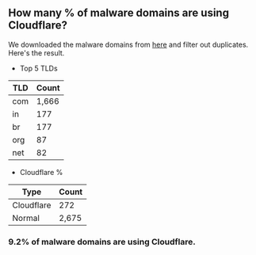 ## How many % of malware domains are using Cloudflare?


We downloaded the malware domains from [here](https://urlhaus.abuse.ch) and filter out duplicates.
Here's the result.


[//]: # (start replacement)


- Top 5 TLDs

| TLD | Count |
| --- | --- |
| com | 1,666 |
| in | 177 |
| br | 177 |
| org | 87 |
| net | 82 |


- Cloudflare %

| Type | Count |
| --- | --- |
| Cloudflare | 272 |
| Normal | 2,675 |


### 9.2% of malware domains are using Cloudflare.
